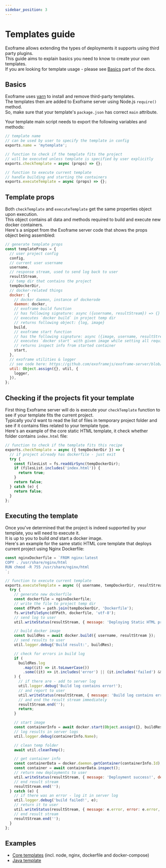 ```yaml
---
sidebar_position: 3
---
```


# Templates guide

Exoframe allows extending the types of deployments it supports using third party plugins.  
This guide aims to explain basics you need to know to create your own templates.  
If you are looking for template usage - please see [Basics](../basics.md) part of the docs.

## Basics

Exoframe uses [yarn](https://yarnpkg.com/) to install and remove third-party templates.  
The templates then are added to Exoframe server using Node.js `require()` method.  
So, make sure that your template's `package.json` has correct `main` attribute.

Your template main script needs to export the following variables and methods:

```js
// template name
// can be used by user to specify the template in config
exports.name = 'mytemplate';

// function to check if the template fits the project
// will be executed unless template is specified by user explicitly
exports.checkTemplate = async (props) => {};

// function to execute current template
// handle building and starting the containers
exports.executeTemplate = async (props) => {};
```

## Template props

Both `checkTemplate` and `executeTemplate` get the same properties object upon execution.  
This object contains all data and methods required to build and execute new docker containers.  
Here's a snippet from the Exoframe server code that shows the props object being assembled:

```js
// generate template props
const templateProps = {
  // user project config
  config,
  // current user username
  username,
  // response stream, used to send log back to user
  resultStream,
  // temp dir that contains the project
  tempDockerDir,
  // docker-related things
  docker: {
    // docker daemon, instance of dockerode
    daemon: docker,
    // exoframe build function
    // has following signature: async ({username, resultStream}) => {}
    // executes `docker build` in project temp dir
    // returns following object: {log, image}
    build,
    // exoframe start function
    // has the following signature: async ({image, username, resultStream}) => {}
    // executes `docker start` with given image while setting all required labels, env vars, etc
    // returns inspect info from started container
    start,
  },
  // exoframe utilities & logger
  // see code here: https://github.com/exoframejs/exoframe-server/blob/master/src/util/index.js
  util: Object.assign({}, util, {
    logger,
  }),
};
```

## Checking if the projects fit your template

First thing Exoframe server will do is execute your `checkTemplate` function to see if your template fits the current project.  
Typically you'd want to read the list of files in temporary project folder and see if it contains files related to your template type.  
Here's an example of the core static HTML template, it check whether folder contains `index.html` file:

```js
// function to check if the template fits this recipe
exports.checkTemplate = async ({ tempDockerDir }) => {
  // if project already has dockerfile - just exit
  try {
    const filesList = fs.readdirSync(tempDockerDir);
    if (filesList.includes('index.html')) {
      return true;
    }
    return false;
  } catch (e) {
    return false;
  }
};
```

## Executing the template

Once you've determined that the project is indeed supported by your template, you will need to execute it.  
It is up to you to build _and_ start a docker image.  
Here's an example for the same static HTML core template that deploys current project using Nginx Dockerfile:

```js
const nginxDockerfile = `FROM nginx:latest
COPY . /usr/share/nginx/html
RUN chmod -R 755 /usr/share/nginx/html
`;

// function to execute current template
exports.executeTemplate = async ({ username, tempDockerDir, resultStream, util, docker }) => {
  try {
    // generate new dockerfile
    const dockerfile = nginxDockerfile;
    // write the file to project temp dir
    const dfPath = path.join(tempDockerDir, 'Dockerfile');
    fs.writeFileSync(dfPath, dockerfile, 'utf-8');
    // send log to user
    util.writeStatus(resultStream, { message: 'Deploying Static HTML project..', level: 'info' });

    // build docker image
    const buildRes = await docker.build({ username, resultStream });
    // send results to user
    util.logger.debug('Build result:', buildRes);

    // check for errors in build log
    if (
      buildRes.log
        .map((it) => it.toLowerCase())
        .some((it) => it.includes('error') || (it.includes('failed') && !it.includes('optional')))
    ) {
      // if there are - add to server log
      util.logger.debug('Build log contains error!');
      // and report to user
      util.writeStatus(resultStream, { message: 'Build log contains errors!', level: 'error' });
      // and end the result stream immediately
      resultStream.end('');
      return;
    }

    // start image
    const containerInfo = await docker.start(Object.assign({}, buildRes, { username, resultStream }));
    // log results in server logs
    util.logger.debug(containerInfo.Name);

    // clean temp folder
    await util.cleanTemp();

    // get container info
    const containerData = docker.daemon.getContainer(containerInfo.Id);
    const container = await containerData.inspect();
    // return new deployments to user
    util.writeStatus(resultStream, { message: 'Deployment success!', deployments: [container], level: 'info' });
    // end result stream
    resultStream.end('');
  } catch (e) {
    // if there was an error - log it in server log
    util.logger.debug('build failed!', e);
    // return it to user
    util.writeStatus(resultStream, { message: e.error, error: e.error, log: e.log, level: 'error' });
    // end result stream
    resultStream.end('');
  }
};
```

## Examples

- [Core templates](https://github.com/exoframejs/exoframe-server/tree/master/src/docker/templates) (incl. node, nginx, dockerfile and docker-compose)
- [Java template](https://github.com/exoframejs/exoframe-template-java)
